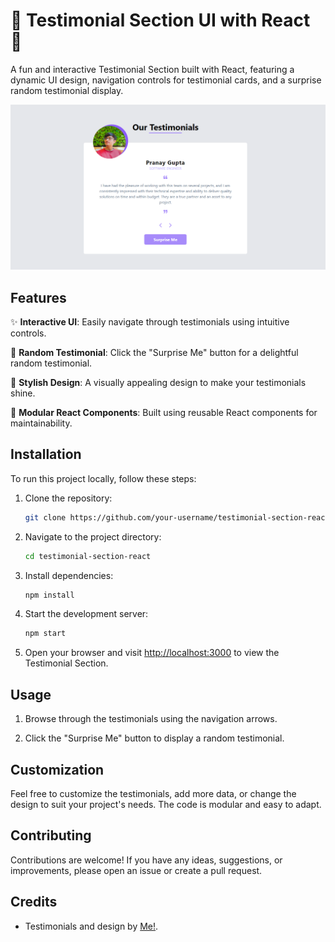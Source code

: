 # 🌟 Testimonial Section UI with React 🌟

A fun and interactive Testimonial Section built with React, featuring a dynamic UI design, navigation controls for testimonial cards, and a surprise random testimonial display.

![Testimonial Section Preview](./src/assests/profile-img.png)

## Features

✨ **Interactive UI**: Easily navigate through testimonials using intuitive controls.

🔄 **Random Testimonial**: Click the "Surprise Me" button for a delightful random testimonial.

🎨 **Stylish Design**: A visually appealing design to make your testimonials shine.

🧩 **Modular React Components**: Built using reusable React components for maintainability.

## Installation

To run this project locally, follow these steps:

1. Clone the repository:

   ```bash
   git clone https://github.com/your-username/testimonial-section-react.git
   ```

2. Navigate to the project directory:

   ```bash
   cd testimonial-section-react
   ```

3. Install dependencies:

   ```bash
   npm install
   ```

4. Start the development server:

   ```bash
   npm start
   ```

5. Open your browser and visit [http://localhost:3000](http://localhost:3000) to view the Testimonial Section.

## Usage

1. Browse through the testimonials using the navigation arrows.

2. Click the "Surprise Me" button to display a random testimonial.

## Customization

Feel free to customize the testimonials, add more data, or change the design to suit your project's needs. The code is modular and easy to adapt.

## Contributing

Contributions are welcome! If you have any ideas, suggestions, or improvements, please open an issue or create a pull request.

## Credits

- Testimonials and design by [Me!](https://anuj-vfolio.netlify.app).
